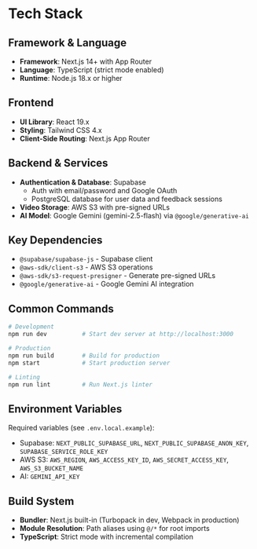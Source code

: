 # Tech Stack

## Framework & Language

- **Framework**: Next.js 14+ with App Router
- **Language**: TypeScript (strict mode enabled)
- **Runtime**: Node.js 18.x or higher

## Frontend

- **UI Library**: React 19.x
- **Styling**: Tailwind CSS 4.x
- **Client-Side Routing**: Next.js App Router

## Backend & Services

- **Authentication & Database**: Supabase
  - Auth with email/password and Google OAuth
  - PostgreSQL database for user data and feedback sessions
- **Video Storage**: AWS S3 with pre-signed URLs
- **AI Model**: Google Gemini (gemini-2.5-flash) via `@google/generative-ai`

## Key Dependencies

- `@supabase/supabase-js` - Supabase client
- `@aws-sdk/client-s3` - AWS S3 operations
- `@aws-sdk/s3-request-presigner` - Generate pre-signed URLs
- `@google/generative-ai` - Google Gemini AI integration

## Common Commands

```bash
# Development
npm run dev          # Start dev server at http://localhost:3000

# Production
npm run build        # Build for production
npm start            # Start production server

# Linting
npm run lint         # Run Next.js linter
```

## Environment Variables

Required variables (see `.env.local.example`):
- Supabase: `NEXT_PUBLIC_SUPABASE_URL`, `NEXT_PUBLIC_SUPABASE_ANON_KEY`, `SUPABASE_SERVICE_ROLE_KEY`
- AWS S3: `AWS_REGION`, `AWS_ACCESS_KEY_ID`, `AWS_SECRET_ACCESS_KEY`, `AWS_S3_BUCKET_NAME`
- AI: `GEMINI_API_KEY`

## Build System

- **Bundler**: Next.js built-in (Turbopack in dev, Webpack in production)
- **Module Resolution**: Path aliases using `@/*` for root imports
- **TypeScript**: Strict mode with incremental compilation
